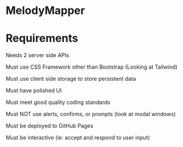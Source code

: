 # MelodyMapper

# Requirements

Needs 2 server side APIs

Must use CSS Framework other than Bootstrap (Looking at Tailwind)

Must use client side storage to store persistent data

Must have polished UI

Must meet good quality coding standards

Must NOT use alerts, confirms, or prompts (look at modal windows)

Must be deployed to GitHub Pages

Must be interactive (ie: accept and respond to user input)
